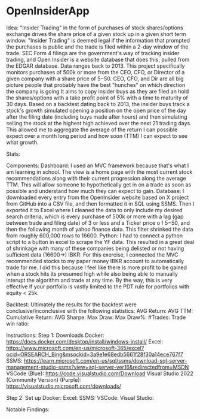 # OpenInsiderApp
Idea: 
"Insider Trading" in the form of purchases of stock shares/options exchange drives the share price of a given stock up in a given short term window. 
"Insider Trading" is deemed legal if the information that prompted the purchases is public and the trade is filed within a 2-day window of the trade.
SEC Form 4 filings are the government's way of tracking insider trading, and Open Insider is a website database that does this, pulled from the EDGAR database. Data ranges back to 2013.
This project specifically monitors purchases of 500k or more from the CEO, CFO, or Director of a given company with a share price of 5$-50$.
CEO, CFO, and Dir are all big picture people that probably have the best "hunches" on which direction the company is going
It aims to copy insider buys as they are filed an hold the shares/options with a take profit point of 5% with a time to maturity of 30 days. 
Based on a backtest dating back to 2013, the insider buys track a stock's growth simulated opening a position on the open price of the day after the filing date (including buys made after hours) and then simulating selling the stock at the highest high achieved over the next 21 trading days. This allowed me to aggregate the average of the return I can possible expect over a month long period and how soon (TTM) I can expect to see what growth.

Stats:

Components:
  Dashboard: I used an MVC framework because that's what I am learning in school. The view is a home page with the most current stock recommendations along with their     current progression along the average TTM. This will allow someone to hypothetically get in on a trade as soon as possible and understand how much they can expect to gain.
  Database: I downloaded every entry from the OpenInsider website based on X project from GitHub into a CSV file, and then formatted it in SQL using SSMS. Then I exported it to Excel where I cleaned the data to only include my desired search criteria, which is every purchase of 500k or more with a lag (gap between trade and filing date) of 3 or less and a Ticker price o f $5-$50, and then the following month of yahoo finance data. This filter shrinked the data from roughly 600,000 rows to 16600.
  Python: I had to connect a python script to a button in excel to scrape the YF data. This resulted in a great deal of shrinkage with many of these companies being delisted or not having sufficient data (16600->)
  IBKR: For this exercise, I connected the MVC recommended stocks to my paper money IBKR account to automatically trade for me. I did this because I feel like there is more profit to be gained when a stock hits its presumed high while also being able to manually interupt the algorithm and trade at any time. By the way, this is very effective if your portfolio is vastly limited to the PDT rule for portfolios with equity < 25k.

Backtest:
Ultimately the results for the backtest were conclusive/inconclusive with the following statistics:
  AVG Return:
  AVG TTM:
  Cumulative Return:
  AVG Sharpe:
  Max Draw:
  Max Draw%:
  #Trades:
  Trade win ratio:

Instructions:
  Step 1: Downloads 
    Docker: https://docs.docker.com/desktop/install/windows-install/ 
    Excel: https://www.microsoft.com/en-us/microsoft-365/excel?ocid=ORSEARCH_Bing&msockid=3a9e1e68edb5661f28f30a14ece767f7 
    SSMS: https://learn.microsoft.com/en-us/sql/ssms/download-sql-server-management-studio-ssms?view=sql-server-ver16&redirectedfrom=MSDN
    VSCode (Blue): https://code.visualstudio.com/Download
    Visual Studio 2022 (Community Version) (Purple): https://visualstudio.microsoft.com/downloads/
    
  Step 2: Set up
    Docker:
    Excel:
    SSMS:
    VSCode:
    Visual Studio:

Notable Findings:
